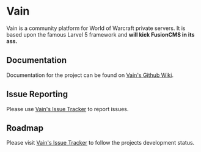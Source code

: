 # Vain

Vain is a community platform for World of Warcraft private servers. It is based upon the famous Larvel 5 framework and **will kick FusionCMS in its ass.**

## Documentation

Documentation for the project can be found on [Vain's Github Wiki](https://github.com/fgreinus/vain/wiki).

## Issue Reporting

Please use [Vain's Issue Tracker](https://github.com/fgreinus/vain/issues) to report issues.

## Roadmap

Please visit [Vain's Issue Tracker](https://github.com/fgreinus/vain/issues) to follow the projects development status.
